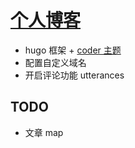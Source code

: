 # [个人博客](https://blog.bluebird89.com/)

- hugo 框架 + [coder 主题](https://themes.gohugo.io/hugo-coder/)
- 配置自定义域名
- 开启评论功能 utterances

## TODO

- 文章 map
